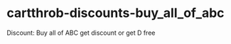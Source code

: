 cartthrob-discounts-buy_all_of_abc
==================================

Discount: Buy all of ABC get discount or get D free
